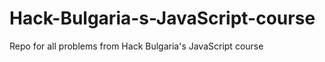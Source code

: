 Hack-Bulgaria-s-JavaScript-course
=================================

Repo for all problems from Hack Bulgaria's JavaScript course
